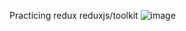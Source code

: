 Practicing redux   reduxjs/toolkit
![image](https://user-images.githubusercontent.com/82474881/165001172-2a9e5f62-7166-4ff5-b96d-77f3bba21f0e.png)
